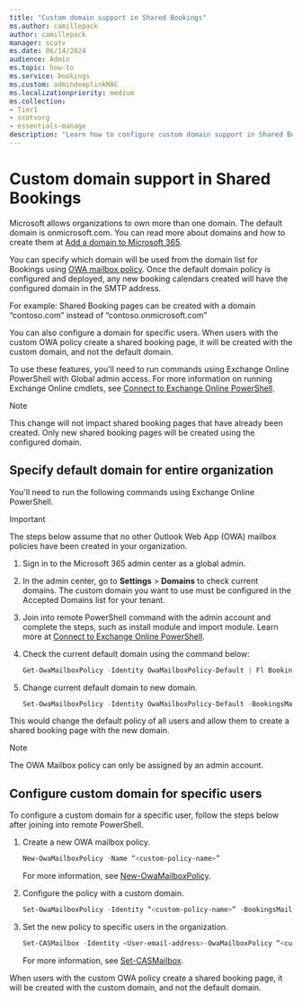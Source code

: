 ```yaml
---
title: "Custom domain support in Shared Bookings"
ms.author: camillepack
author: camillepack
manager: scotv
ms.date: 06/14/2024
audience: Admin
ms.topic: how-to
ms.service: bookings
ms.custom: admindeeplinkMAC
ms.localizationpriority: medium
ms.collection:
- Tier1
- scotvorg
- essentials-manage
description: "Learn how to configure custom domain support in Shared Bookings."
---
```


# Custom domain support in Shared Bookings

Microsoft allows organizations to own more than one domain. The default domain is onmicrosoft.com. You can read more about domains and how to create them at [Add a domain to Microsoft 365](/microsoft-365/admin/setup/add-domain).

You can specify which domain will be used from the domain list for Bookings using [OWA mailbox policy](/powershell/module/exchange/set-owamailboxpolicy?view=exchange-ps&preserve-view=true). Once the default domain policy is configured and deployed, any new booking calendars created will have the configured domain in the SMTP address.

For example: Shared Booking pages can be created with a domain “contoso.com” instead of “contoso.onmicrosoft.com”

You can also configure a domain for specific users. When users with the custom OWA policy create a shared booking page, it will be created with the custom domain, and not the default domain.

To use these features, you'll need to run commands using Exchange Online PowerShell with Global admin access. For more information on running Exchange Online cmdlets, see [Connect to Exchange Online PowerShell](/powershell/exchange/connect-to-exchange-online-powershell?view=exchange-ps&preserve-view=true).

>[!NOTE]
> This change will not impact shared booking pages that have already been created. Only new shared booking pages will be created using the configured domain.

## Specify default domain for entire organization

You'll need to run the following commands using Exchange Online PowerShell.

>[!IMPORTANT]
> The steps below assume that no other Outlook Web App (OWA) mailbox policies have been created in your organization.

1. Sign in to the Microsoft 365 admin center as a global admin.

1. In the admin center, go to **Settings** > **Domains** to check current domains. The custom domain you want to use must be configured in the Accepted Domains list for your tenant.

1. Join into remote PowerShell command with the admin account and complete the steps, such as install module and import module. Learn more at [Connect to Exchange Online PowerShell](/powershell/exchange/connect-to-exchange-online-powershell?view=exchange-ps&preserve-view=true).

1. Check the current default domain using the command below:

   ```PowerShell
   Get-OwaMailboxPolicy -Identity OwaMailboxPolicy-Default | Fl BookingsMailboxDomain
   ```

5. Change current default domain to new domain.

   ```PowerShell
   Set-OwaMailboxPolicy -Identity OwaMailboxPolicy-Default -BookingsMailboxDomain "<newdomain>"
   ```

This would change the default policy of all users and allow them to create a shared booking page with the new domain.

> [!NOTE]
> The OWA Mailbox policy can only be assigned by an admin account.

## Configure custom domain for specific users

To configure a custom domain for a specific user, follow the steps below after joining into remote PowerShell.

1. Create a new OWA mailbox policy.

   ```PowerShell
   New-OwaMailboxPolicy -Name “<custom-policy-name>”
   ```

   For more information, see [New-OwaMailboxPolicy](/powershell/module/exchange/new-owamailboxpolicy?view=exchange-ps0&preserve-view=true).

2. Configure the policy with a custom domain.

   ```PowerShell
   Set-OwaMailboxPolicy -Identity “<custom-policy-name>” -BookingsMailboxDomain “<Custom-domain-name>"
   ```

3. Set the new policy to specific users in the organization.

   ```PowerShell
   Set-CASMailbox -Identity <User-email-address>-OwaMailboxPolicy “<custom-policy-name>”
   ```

   For more information, see [Set-CASMailbox](/powershell/module/exchange/set-casmailbox?view=exchange-ps&preserve-view=true).

When users with the custom OWA policy create a shared booking page, it will be created with the custom domain, and not the default domain.

